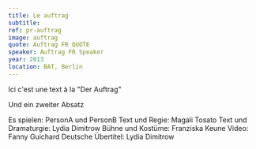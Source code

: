 ```yaml
---
title: Le auftrag
subtitle:
ref: pr-auftrag
image: auftrag
quote: Auftrag FR QUOTE
speaker: Auftrag FR Speaker
year: 2013
location: BAT, Berlin
---
```


Ici c'est une text à la "Der Auftrag"

Und ein zweiter Absatz

Es spielen: PersonA und PersonB
Text und Regie: Magali Tosato
Text und Dramaturgie: Lydia Dimitrow
Bühne und Kostüme: Franziska Keune
Video: Fanny Guichard
Deutsche Übertitel: Lydia Dimitrow
